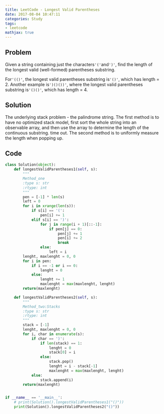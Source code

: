 ```yaml
---
title: LeetCode - Longest Valid Parentheses
date: 2017-08-04 10:47:11
categories: Study
tags:
- leetcode
mathjax: true
---
```


## Problem

Given a string containing just the characters`'('`and`')'`, find the length of the longest valid (well-formed) parentheses substring.

For`'(()'`, the longest valid parentheses substring is`'()'`, which has length = 2.
Another example is`')()())'`, where the longest valid parentheses substring is`'()()'`, which has length = 4.

<!--more-->

## Solution

The underlying stack problem - the palindrome string.
The first method is to have no optimized stack model, first sort the whole string into an observable array, and then use the array to determine the length of the continuous substring. time out.
The second method is to uniformly measure the length when popping up.

## Code

```python
class Solution(object):
    def longestValidParentheses1(self, s):
        """
        Method_one
        :type s: str
        :rtype: int
        """
        pen = [-1] * len(s)
        left = 0
        for i in xrange(len(s)):
            if s[i] == '(':
                pen[i] += 1
            elif s[i] == ')':
                for j in range(i + 1)[::-1]:
                    if pen[j] == 0:
                        pen[j] += 1
                        pen[i] += 2
                        break
                else:
                    left = i
        lenght, maxlenght = 0, 0
        for i in pen:
            if i == -1 or i == 0:
                lenght = 0
            else:
                lenght += 1
                maxlenght = max(maxlenght, lenght)
        return(maxlenght)

    def longestValidParentheses2(self, s):
        """
        Method_two:Stacks
        :type s: str
        :rtype: int
        """
        stack = [-1]
        lenght, maxlenght = 0, 0
        for i, char in enumerate(s):
            if char == ')':
                if len(stack) == 1:
                    lenght = 0
                    stack[0] = i
                else:
                    stack.pop()
                    lenght = i - stack[-1]
                    maxlenght = max(maxlenght, lenght)
            else:
                stack.append(i)
        return(maxlenght)


if __name__ == '__main__':
    # print(Solution().longestValidParentheses1("()"))
    print(Solution().longestValidParentheses2("()"))
```
